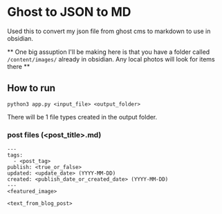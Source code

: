 # Ghost to JSON to MD

Used this to convert my json file from ghost cms to markdown to use in obsidian.

** One big assuption I'll be making here is that you have a folder called `/content/images/` already in obsidian. Any local photos will look for items there **

## How to run
`python3 app.py <input_file> <output_folder>`

There will be 1 file types created in the output folder.

### post files (<post_title>.md)
```
---
tags:
  - <post_tag>
publish: <true_or_false>
updated: <update_date> (YYYY-MM-DD)
created: <publish_date_or_created_date> (YYYY-MM-DD)
---
<featured_image>

<text_from_blog_post>
```
